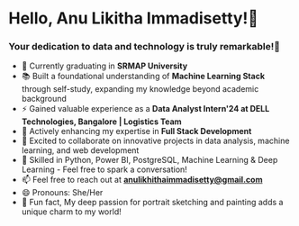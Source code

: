 <h1>Hello, Anu Likitha Immadisetty!👋</h1>
<h3>Your dedication to data and technology is truly remarkable!🚀</h3>

- 🔭 Currently graduating in **SRMAP University**
- 📚 Built a foundational understanding of **Machine Learning Stack** through self-study, expanding my knowledge beyond academic background
- ⚡ Gained valuable experience as a **Data Analyst Intern'24 at DELL Technologies, Bangalore | Logistics Team**
- 🌱 Actively enhancing my expertise in **Full Stack Development**
- 🤝 Excited to collaborate on innovative projects in data analysis, machine learning, and web development
- 💬 Skilled in Python, Power BI, PostgreSQL, Machine Learning & Deep Learning - Feel free to spark a conversation!
- 📫 Feel free to reach out at **anulikhithaimmadisetty@gmail.com**
- 😄 Pronouns: She/Her
- 🎨 Fun fact, My deep passion for portrait sketching and painting adds a unique charm to my world!
